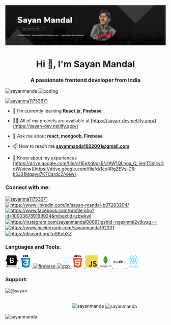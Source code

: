 <img src="Github Banner.png" alt="Logo">
<h1 align="center">Hi 👋, I'm Sayan Mandal</h1>
<h3 align="center">A passionate frontend developer from India</h3>

<img align="right" alt="coding" width="400" src="https://camo.githubusercontent.com/cae12fddd9d6982901d82580bdf321d81fb299141098ca1c2d4891870827bf17/68747470733a2f2f6d69726f2e6d656469756d2e636f6d2f6d61782f313336302f302a37513379765349765f7430696f4a2d5a2e676966">

<p align="left"> <img src="https://komarev.com/ghpvc/?username=sayanmanda&label=Profile%20views&color=0e75b6&style=flat" alt="sayanmanda" /> </p>

<p align="left"> <a href="https://twitter.com/sayanma11753671" target="blank"><img src="https://img.shields.io/twitter/follow/sayanma11753671?logo=twitter&style=for-the-badge" alt="sayanma11753671" /></a> </p>

- 🌱 I’m currently learning **React.js, Firebase**

- 👨‍💻 All of my projects are available at [https://sayan-dev.netlify.app/](https://sayan-dev.netlify.app/)

- 💬 Ask me about **react, mongodb, Firebase**

- 📫 How to reach me **sayanmanda1922001@gmail.com**

- 📄 Know about my experiences [https://drive.google.com/file/d/1EeXq0usEN1AW1QLhoa_Q_jemT5mcvGqW/view](https://drive.google.com/file/d/1cc4RgZEVs-DR-k5J31Mqgyu7K7Cardc2/view)

<h3 align="left">Connect with me:</h3>
<p align="left">
<a href="https://twitter.com/sayanma11753671" target="blank"><img align="center" src="https://raw.githubusercontent.com/rahuldkjain/github-profile-readme-generator/master/src/images/icons/Social/twitter.svg" alt="sayanma11753671" height="30" width="40" /></a>
<a href="https://linkedin.com/in/https://www.linkedin.com/in/sayan-mandal-b07283204/" target="blank"><img align="center" src="https://raw.githubusercontent.com/rahuldkjain/github-profile-readme-generator/master/src/images/icons/Social/linked-in-alt.svg" alt="https://www.linkedin.com/in/sayan-mandal-b07283204/" height="30" width="40" /></a>
<a href="https://fb.com/https://www.facebook.com/profile.php?id=100038789199924&mibextid=zbwkwl" target="blank"><img align="center" src="https://raw.githubusercontent.com/rahuldkjain/github-profile-readme-generator/master/src/images/icons/Social/facebook.svg" alt="https://www.facebook.com/profile.php?id=100038789199924&mibextid=zbwkwl" height="30" width="40" /></a>
<a href="https://instagram.com/https://instagram.com/sayanmandal0009?igshid=ngexmmi2ytkyzg==" target="blank"><img align="center" src="https://raw.githubusercontent.com/rahuldkjain/github-profile-readme-generator/master/src/images/icons/Social/instagram.svg" alt="https://instagram.com/sayanmandal0009?igshid=ngexmmi2ytkyzg==" height="30" width="40" /></a>
<a href="https://www.hackerrank.com/https://www.hackerrank.com/sayanmanda192201" target="blank"><img align="center" src="https://raw.githubusercontent.com/rahuldkjain/github-profile-readme-generator/master/src/images/icons/Social/hackerrank.svg" alt="https://www.hackerrank.com/sayanmanda192201" height="30" width="40" /></a>
<a href="https://discord.gg/https://discord.gg/TpSKxbXZ" target="blank"><img align="center" src="https://raw.githubusercontent.com/rahuldkjain/github-profile-readme-generator/master/src/images/icons/Social/discord.svg" alt="https://discord.gg/TpSKxbXZ" height="30" width="40" /></a>
</p>

<h3 align="left">Languages and Tools:</h3>
<p align="left"> <a href="https://getbootstrap.com" target="_blank" rel="noreferrer"> <img src="https://raw.githubusercontent.com/devicons/devicon/master/icons/bootstrap/bootstrap-plain-wordmark.svg" alt="bootstrap" width="40" height="40"/> </a> <a href="https://www.w3schools.com/css/" target="_blank" rel="noreferrer"> <img src="https://raw.githubusercontent.com/devicons/devicon/master/icons/css3/css3-original-wordmark.svg" alt="css3" width="40" height="40"/> </a> <a href="https://firebase.google.com/" target="_blank" rel="noreferrer"> <img src="https://www.vectorlogo.zone/logos/firebase/firebase-icon.svg" alt="firebase" width="40" height="40"/> </a> <a href="https://cloud.google.com" target="_blank" rel="noreferrer"> <img src="https://www.vectorlogo.zone/logos/google_cloud/google_cloud-icon.svg" alt="gcp" width="40" height="40"/> </a> <a href="https://www.w3.org/html/" target="_blank" rel="noreferrer"> <img src="https://raw.githubusercontent.com/devicons/devicon/master/icons/html5/html5-original-wordmark.svg" alt="html5" width="40" height="40"/> </a> <a href="https://developer.mozilla.org/en-US/docs/Web/JavaScript" target="_blank" rel="noreferrer"> <img src="https://raw.githubusercontent.com/devicons/devicon/master/icons/javascript/javascript-original.svg" alt="javascript" width="40" height="40"/> </a> <a href="https://www.mongodb.com/" target="_blank" rel="noreferrer"> <img src="https://raw.githubusercontent.com/devicons/devicon/master/icons/mongodb/mongodb-original-wordmark.svg" alt="mongodb" width="40" height="40"/> </a> <a href="https://nodejs.org" target="_blank" rel="noreferrer"> <img src="https://raw.githubusercontent.com/devicons/devicon/master/icons/nodejs/nodejs-original-wordmark.svg" alt="nodejs" width="40" height="40"/> </a> <a href="https://reactjs.org/" target="_blank" rel="noreferrer"> <img src="https://raw.githubusercontent.com/devicons/devicon/master/icons/react/react-original-wordmark.svg" alt="react" width="40" height="40"/> </a> </p>

<h3 align="left">Support:</h3>
<p><a href="https://www.buymeacoffee.com/@sayan"> <img align="left" src="https://cdn.buymeacoffee.com/buttons/v2/default-yellow.png" height="50" width="210" alt="@sayan" /></a></p><br><br>

<p><img align="left" src="https://github-readme-stats.vercel.app/api/top-langs?username=sayanmanda&show_icons=true&locale=en&layout=compact" alt="sayanmanda" /></p>

<p>&nbsp;<img align="center" src="https://github-readme-stats.vercel.app/api?username=sayanmanda&show_icons=true&locale=en" alt="sayanmanda" /></p>

<p><img align="center" src="https://github-readme-streak-stats.herokuapp.com/?user=sayanmanda&" alt="sayanmanda" /></p>
